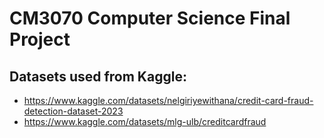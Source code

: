 # CM3070 Computer Science Final Project

## Datasets used from Kaggle:

- https://www.kaggle.com/datasets/nelgiriyewithana/credit-card-fraud-detection-dataset-2023
- https://www.kaggle.com/datasets/mlg-ulb/creditcardfraud
